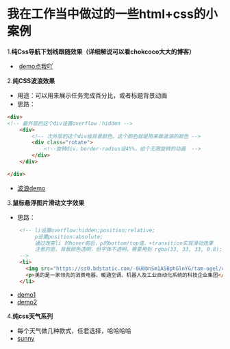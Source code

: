 
# 我在工作当中做过的一些html+css的小案例
1.**纯Css导航下划线跟随效果（详细解说可以看chokcoco大大的博客）**
-  <a href="http://htmlpreview.github.com/?https://github.com/boa182/html-css/blob/master/html/03%E5%AF%BC%E8%88%AA%E4%B8%8B%E5%88%92%E7%BA%BF%E8%B7%9F%E9%9A%8F%E6%95%88%E6%9E%9C.html">demo点我吖</a>

2.**纯CSS波浪效果**
- 用途：可以用来展示任务完成百分比，或者标题背景动画
- 思路：
```html
<div>
<!-- 最外层的这个div设置overflow：hidden -->
    <div>
        <!-- 次外层的这个div给背景颜色，这个颜色就是用来做波浪的颜色 -->
        <div class="rotate">
            <!--旋转div，border-radius设45%，给个无限旋转的动画  -->
        </div>
    </div>

</div>
```
- <a href="http://htmlpreview.github.com/?https://github.com/boa182/html-css/blob/master/html/04%E7%BA%AFcss%E5%AE%9E%E7%8E%B0%E6%B3%A2%E6%B5%AA%E6%95%88%E6%9E%9C.html">波浪demo</a>

3.**鼠标悬浮图片滑动文字效果**
- 思路：
```html
    <!-- li设置overflow:hidden;position:relative;
         p设置position:absolute;
         通过改变li 的hover前后，p的bottom/top值，+transition实现滑动效果
         注意的是，背景颜色透明，但字体不透明，需要用到 rgba(33, 33, 33, 0.8);    
    -->
    <li>
      <img src="https://ss0.bdstatic.com/-0U0bnSm1A5BphGlnYG/tam-ogel/c70247aeafbe5a4699b0223bc8dd6fe4_222_222.jpg">
      <p>美的是一家领先的消费电器、暖通空调、机器人及工业自动化系统的科技企业集团</p>
    </li>
```
- <a href="http://htmlpreview.github.com/?https://github.com/boa182/html-css/blob/master/html/05%E9%BC%A0%E6%A0%87%E6%82%AC%E6%B5%AE%E5%9B%BE%E7%89%87%E5%88%92%E5%8A%A8%E6%96%87%E5%AD%97%E6%95%88%E6%9E%9C.html">demo1</a>
- <a href="http://htmlpreview.github.com/?https://github.com/boa182/html-css/blob/master/html/05-2%E9%BC%A0%E6%A0%87%E6%82%AC%E6%B5%AE%E5%9B%BE%E7%89%87%E6%BB%91%E5%8A%A8%E6%96%87%E5%AD%97%E6%95%88%E6%9E%9C.html">demo2</a>

4.**纯css天气系列**
- 每个天气做几种款式，任君选择，哈哈哈哈
- <a href="http://htmlpreview.github.com/?https://github.com/boa182/html-css/blob/master/html/04%E7%BA%AFcss%E5%AE%9E%E7%8E%B0%E6%B3%A2%E6%B5%AA%E6%95%88%E6%9E%9C.html">sunny</a>